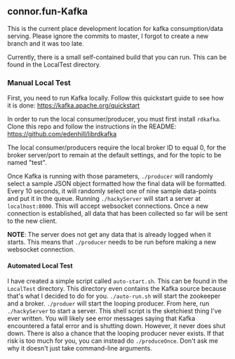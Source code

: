 ## connor.fun-Kafka

This is the current place development location for kafka consumption/data serving.  Please ignore the commits to master, I forgot to create a new branch and it was too late.

Currently, there is a small self-contained build that you can run.  This can be found in the LocalTest directory. 

### Manual Local Test

First, you need to run Kafka locally.  Follow this quickstart guide to see how it is done: https://kafka.apache.org/quickstart

In order to run the local consumer/producer, you must first install `rdkafka`.  Clone this repo and follow the instructions in the README: https://github.com/edenhill/librdkafka

The local consumer/producers require the local broker ID to equal 0, for the broker server/port to remain at the default settings, and for the topic to be named "test".

Once Kafka is running with those parameters, `./producer` will randomly select a sample JSON object formatted how the final data will be formatted.  Every 10 seconds, it will randomly select one of nine sample data-points and put it in the queue.  Running `./hackyServer` will start a server at `localhost:8000`.  This will accept websocket connections.  Once a new connection is established, all data that has been collected so far will be sent to the new client.  

**NOTE**: The server does not get any data that is already logged when it starts.  This means that `./producer` needs to be run before making a new websocket connection. 

#### Automated Local Test

I have created a simple script called `auto-start.sh`.  This can be found in the `LocalTest` directory.  This directory even contains the Kafka source because that's what I decided to do for you.  `./auto-run.sh` will start the zookeeper and a broker.  `./produer` will start the looping producer.  From here, run `./hackyServer` to start a server.  This shell script is the sketchiest thing I've ever written.  You will likely see error messages saying that Kafka encountered a fatal error and is shutting down.  However, it never does shut down.  There is also a chance that the looping producer never exists.  If that risk is too much for you, you can instead do `./produceOnce`.  Don't ask me why it doesn't just take command-line arguments.
